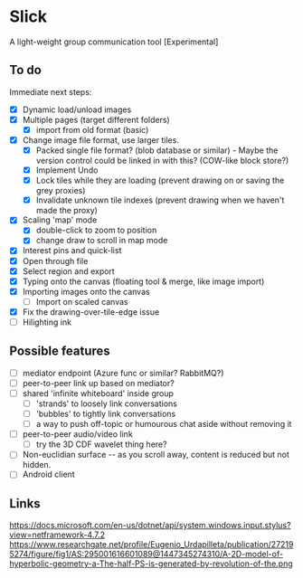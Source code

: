 # Slick
A light-weight group communication tool [Experimental]

## To do
Immediate next steps:

* [x] Dynamic load/unload images
* [x] Multiple pages (target different folders)
  * [x] import from old format (basic)
* [x] Change image file format, use larger tiles.
  * [x] Packed single file format? (blob database or similar) - Maybe the version control could be linked in with this? (COW-like block store?)
  * [x] Implement Undo
  * [x] Lock tiles while they are loading (prevent drawing on or saving the grey proxies)
  * [x] Invalidate unknown tile indexes (prevent drawing when we haven't made the proxy)
* [x] Scaling 'map' mode
  * [x] double-click to zoom to position
  * [x] change draw to scroll in map mode
* [x] Interest pins and quick-list
* [x] Open through file
* [x] Select region and export
* [x] Typing onto the canvas (floating tool & merge, like image import)
* [x] Importing images onto the canvas
  * [ ] Import on scaled canvas
* [x] Fix the drawing-over-tile-edge issue
* [ ] Hilighting ink

## Possible features

* [ ] mediator endpoint (Azure func or similar? RabbitMQ?)
* [ ] peer-to-peer link up based on mediator?
* [ ] shared 'infinite whiteboard' inside group
  * [ ] 'strands' to loosely link conversations
  * [ ] 'bubbles' to tightly link conversations
  * [ ] a way to push off-topic or humourous chat aside without removing it
* [ ] peer-to-peer audio/video link
  * [ ] try the 3D CDF wavelet thing here?
* [ ] Non-euclidian surface -- as you scroll away, content is reduced but not hidden.
* [ ] Android client

## Links

https://docs.microsoft.com/en-us/dotnet/api/system.windows.input.stylus?view=netframework-4.7.2
https://www.researchgate.net/profile/Eugenio_Urdapilleta/publication/272195274/figure/fig1/AS:295001616601089@1447345274310/A-2D-model-of-hyperbolic-geometry-a-The-half-PS-is-generated-by-revolution-of-the.png
